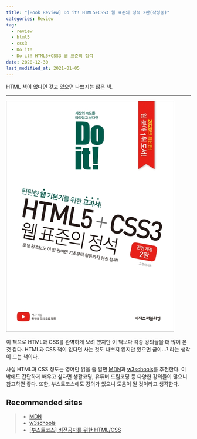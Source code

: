 ```yaml
---  
title: "[Book Review] Do it! HTML5+CSS3 웹 표준의 정석 2판(작성중)"  
categories: Review  
tag:
  - review
  - html5
  - css3
  - Do it!
  - Do it! HTML5+CSS3 웹 표준의 정석
date: 2020-12-30
last_modified_at: 2021-01-05
---  
```


HTML 책이 없다면 갖고 있으면 나쁘지는 않은 책.

---

![제목](/assets/images/review/Do-it!-HTML5-CSS3.jpg)

이 책으로 HTML과 CSS를 완벽하게 보려 했지만 이 책보다 각종 강의들을 더 많이 본 것 같다. HTML과 CSS 책이 없다면 사는 것도 나쁘지 않지만 있으면 굳이...? 라는 생각이 드는 책이다. 

사실 HTML과 CSS 정도는 영어만 읽을 줄 알면 [MDN](https://developer.mozilla.org/ko/)과 [w3schools](https://www.w3schools.com/)를 추천한다. 이 밖에도 간단하게 배우고 싶다면 생활코딩, 유튜버 드림코딩 등 다양한 강의들이 많으니 참고하면 좋다. 또한, 부스트코스에도 강의가 있으니 도움이 될 것이라고 생각한다. 

## Recommended sites

>- [MDN](https://developer.mozilla.org/ko/)
>- [w3schools](https://www.w3schools.com/)
>- [[부스트코스] 비전공자를 위한 HTML/CSS](https://www.boostcourse.org/cs120)
